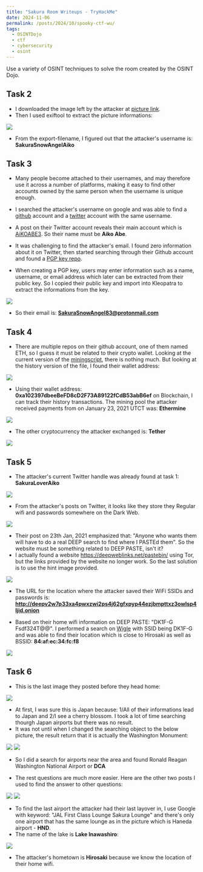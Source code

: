 ```yaml
---
title: "Sakura Room Writeups - TryHackMe"
date: 2024-11-06
permalink: /posts/2024/10/spooky-ctf-wu/
tags:
  - OSINTDojo
  - ctf
  - cybersecurity
  - osint
---
```


Use a variety of OSINT techniques to solve the room created by the OSINT Dojo.

## Task 2

- I downloaded the image left by the attacker at [picture link](https://raw.githubusercontent.com/OsintDojo/public/3f178408909bc1aae7ea2f51126984a8813b0901/sakurapwnedletter.svg).
- Then I used exiftool to extract the picture informations:

<img src='/images/sakuraexif.png'>

- From the export-filename, I figured out that the attacker's username is: **SakuraSnowAngelAiko**

## Task 3

- Many people become attached to their usernames, and may therefore use it across a number of platforms, making it easy to find other accounts owned by the same person when the username is unique enough.
- I searched the attacker's username on google and was able to find a [github](https://github.com/sakurasnowangelaiko) account and a [twitter](https://x.com/sakuraloveraiko?lang=en) account with the same username.
- A post on their Twitter account reveals their main account which is [AiKOABE3](https://x.com/AiKOABE3). So their name must be **Aiko Abe**. <br>

- It was challenging to find the attacker's email. I found zero information about it on Twitter, then started searching through their Github account and found a [PGP key repo](https://github.com/sakurasnowangelaiko/PGP).
- When creating a PGP key, users may enter information such as a name, username, or email address which later can be extracted from their public key. So I copied their public key and import into Kleopatra to extract the informations from the key.

<img src='/images/sakuramail.png'>

- So their email is: **SakuraSnowAngel83@protonmail.com**

## Task 4

- There are multiple repos on their github account, one of them named ETH, so I guess it must be related to their crypto wallet. Looking at the current version of the [miningscript](https://github.com/sakurasnowangelaiko/ETH/blob/main/miningscript), there is nothing much. But looking at the history version of the file, I found their wallet address:

<img src='/images/sakurawallet.png'>

- Using their wallet address: **0xa102397dbeeBeFD8cD2F73A89122fCdB53abB6ef** on Blockchain, I can track their history transactions. The mining pool the attacker received payments from on January 23, 2021 UTCT was: **Ethermine**

<img src='/images/sakuraether.png'>

- The other cryptocurrency the attacker exchanged is: **Tether**

<img src='/images/sakuratether.png'>

## Task 5

- The attacker's current Twitter handle was already found at task 1: **SakuraLoverAiko**

<img src='/images/twittername.png'>

- From the attacker's posts on Twitter, it looks like they store they Regular wifi and passwords somewhere on the Dark Web.

<img src='/images/sakuraposts.png'>

- Their post on 23th Jan, 2021 emphasized that: "Anyone who wants them will have to do a real DEEP search to find where I PASTEd them". So the website must be something related to DEEP PASTE, isn't it?
- I actually found a website https://deepweblinks.net/pastebin/ using Tor, but the links provided by the website no longer work. So the last solution is to use the hint image provided.

<img src='/images/sakurahint.png'>

- The URL for the location where the attacker saved their WiFi SSIDs and passwords is: **http://deepv2w7p33xa4pwxzwi2ps4j62gfxpyp44ezjbmpttxz3owlsp4ljid.onion**

- Based on their home wifi information on DEEP PASTE: "DK1F-G Fsdf324T@@". I performed a search on [Wigle](https://wigle.net/) with SSID being DK1F-G and was able to find their location which is close to Hirosaki as well as BSSID: **84:af:ec:34:fc:f8**

<img src='/images/sakurawigle.png'>

## Task 6

- This is the last image they posted before they head home:

<img src='/images/sakura_lastpost.png'>

- At first, I was sure this is Japan because: 1/All of their informations lead to Japan and 2/I see a cherry blossom. I took a lot of time searching thourgh Japan airports but there was no result.
- It was not until when I changed the searching object to the below picture, the result return that it is actually the Washington Monument:

<img src='/images/dcmonument.png'>
<img src='/images/monumentif.png'>

- So I did a search for airports near the area and found Ronald Reagan Washington National Airport or **DCA**

- The rest questions are much more easier. Here are the other two posts I used to find the answer to other questions:

<img src='/images/haneda.png'>
<img src='/images/lake.png'>

- To find the last airport the attacker had their last layover in, I use Google with keyword: "JAL First Class Lounge Sakura Lounge" and there's only one airport that has the same lounge as in the picture which is Haneda airport - **HND**.
- The name of the lake is **Lake Inawashiro**:

<img src='/images/lakename.png'>

- The attacker's hometown is **Hirosaki** because we know the location of their home wifi.
